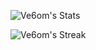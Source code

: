 ![Ve6om's Stats](https://github-readme-stats.vercel.app/api?username=Ve6om&theme=prussian&show_icons=true&hide_border=true&count_private=true)

![Ve6om's Streak](https://github-readme-streak-stats.herokuapp.com/?user=Ve6om&theme=prussian&hide_border=true)

